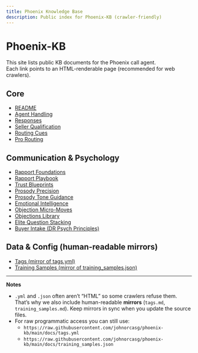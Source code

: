 ```yaml
---
title: Phoenix Knowledge Base
description: Public index for Phoenix-KB (crawler-friendly)
---
```


# Phoenix-KB

This site lists public KB documents for the Phoenix call agent.  
Each link points to an HTML-renderable page (recommended for web crawlers).

## Core
- [README](./README.md)
- [Agent Handling](./agent_handling.md)
- [Responses](./responses.md)
- [Seller Qualification](./seller_qualification.md)
- [Routing Cues](./routing_cues.md)
- [Pro Routing](./pro_routing.md)

## Communication & Psychology
- [Rapport Foundations](./rapport_foundations.md)
- [Rapport Playbook](./rapport_playbook.md)
- [Trust Blueprints](./trust_blueprints.md)
- [Prosody Precision](./prosody_precision.md)
- [Prosody Tone Guidance](./prosody_tone_guidance.md)
- [Emotional Intelligence](./emotional_intelligence.md)
- [Objection Micro-Moves](./objection_micro_moves.md)
- [Objections Library](./objections_library.md)
- [Elite Question Stacking](./elite_question_stacking.md)
- [Buyer Intake (DR Psych Principles)](./buyer_intake_dr_psych_principles.md)

## Data & Config (human-readable mirrors)
- [Tags (mirror of tags.yml)](./tags.md)
- [Training Samples (mirror of training_samples.json)](./training_samples.md)

---

**Notes**
- `.yml` and `.json` often aren’t “HTML” so some crawlers refuse them. That’s why we also include human-readable **mirrors** (`tags.md`, `training_samples.md`). Keep mirrors in sync when you update the source files.
- For raw programmatic access you can still use:  
  - `https://raw.githubusercontent.com/johnorcasg/phoenix-kb/main/docs/tags.yml`  
  - `https://raw.githubusercontent.com/johnorcasg/phoenix-kb/main/docs/training_samples.json`
